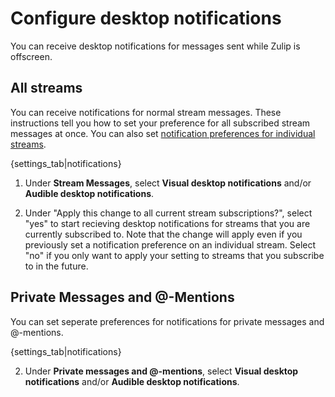 # Configure desktop notifications

You can receive desktop notifications for messages sent while Zulip is
offscreen.

## All streams

You can receive notifications for normal stream messages. These instructions
tell you how to set your preference for all subscribed stream messages at
once. You can also set
[notification preferences for individual streams](/help/set-notifications-for-a-single-stream).

{settings_tab|notifications}

1. Under **Stream Messages**, select **Visual desktop notifications** and/or
**Audible desktop notifications**.

1. Under "Apply this change to all current stream subscriptions?", select
"yes" to start recieving desktop notifications for streams that you are
currently subscribed to. Note that the change will apply even if you
previously set a notification preference on an individual stream. Select "no"
if you only want to apply your setting to streams that you subscribe to in
the future.

## Private Messages and @-Mentions

You can set seperate preferences for notifications for private messages and
@-mentions.

{settings_tab|notifications}

2. Under **Private messages and @-mentions**, select **Visual desktop notifications**
and/or **Audible desktop notifications**.
